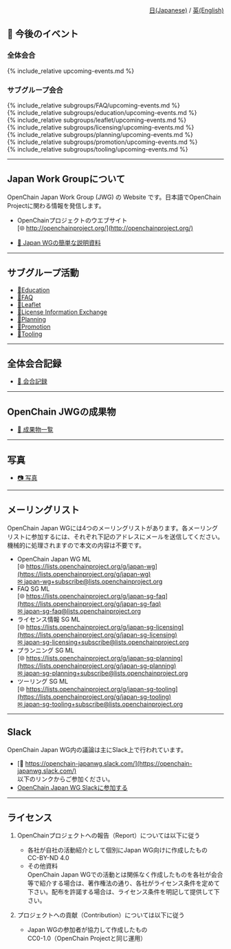 <div style="text-align: right; position: -webkit-sticky; position: sticky; top: 10px;">
  <a href="index.html">日(Japanese)</a> / <a href="index_en.html">英(English)</a>
</div>

## &#x1f4c5; 今後のイベント

### 全体会合  

{% include_relative upcoming-events.md %}  

### サブグループ会合  

{% include_relative subgroups/FAQ/upcoming-events.md %}  
{% include_relative subgroups/education/upcoming-events.md %}  
{% include_relative subgroups/leaflet/upcoming-events.md %}  
{% include_relative subgroups/licensing/upcoming-events.md %}  
{% include_relative subgroups/planning/upcoming-events.md %}  
{% include_relative subgroups/promotion/upcoming-events.md %}  
{% include_relative subgroups/tooling/upcoming-events.md %}

---

## Japan Work Groupについて

OpenChain Japan Work Group (JWG) の Website です。日本語でOpenChain Projectに関わる情報を発信します。

- OpenChainプロジェクトのウエブサイト  
[&#x1f310; http://openchainproject.org/](http://openchainproject.org/)

- [&#x1F4D6; Japan WGの簡単な説明資料](https://github.com/OpenChain-Project/Onboarding-JWG/blob/master/About_Japan-wg/About_JapanWG.md)  

---

## サブグループ活動

- [&#x1f4c2;Education](subgroups/education/)  
- [&#x1f4c2;FAQ](subgroups/FAQ/)  
- [&#x1f4c2;Leaflet](subgroups/leaflet/)  
- [&#x1f4c2;License Information Exchange](subgroups/licensing/)  
- [&#x1f4c2;Planning](subgroups/planning/)  
- [&#x1f4c2;Promotion](subgroups/promotion/)  
- [&#x1f4c2;Tooling](subgroups/tooling/)  

---

## 全体会合記録

- [&#x1f4c2; 会合記録](meeting-minutes.html)  

---


## OpenChain JWGの成果物

- [&#x1f4c2; 成果物一覧](outcomes.html)  

---

## 写真

- [&#x1f4f7; 写真](https://lists.openchainproject.org/g/japan-wg/album?id=241538)  

---

## メーリングリスト

OpenChain Japan WGには4つのメーリングリストがあります。各メーリングリストに参加するには、それぞれ下記のアドレスにメールを送信してください。機械的に処理されますので本文の内容は不要です。

- OpenChain Japan WG ML  
[&#x1f310; https://lists.openchainproject.org/g/japan-wg](https://lists.openchainproject.org/g/japan-wg)  
[&#x2709; japan-wg+subscribe@lists.openchainproject.org](mailto:japan-wg+subscribe@lists.openchainproject.org)  
- FAQ SG ML  
[&#x1f310; https://lists.openchainproject.org/g/japan-sg-faq](https://lists.openchainproject.org/g/japan-sg-faq)  
[&#x2709; japan-sg-faq@lists.openchainproject.org](mailto:japan-sg-faq@lists.openchainproject.org)  
- ライセンス情報 SG ML  
[&#x1f310; https://lists.openchainproject.org/g/japan-sg-licensing](https://lists.openchainproject.org/g/japan-sg-licensing)  
[&#x2709; japan-sg-licensing+subscribe@lists.openchainproject.org](mailto:japan-sg-licensing+subscribe@lists.openchainproject.org)  
- プランニング SG ML  
[&#x1f310; https://lists.openchainproject.org/g/japan-sg-planning](https://lists.openchainproject.org/g/japan-sg-planning)  
[&#x2709; japan-sg-planning+subscribe@lists.openchainproject.org](mailto:japan-sg-planning+subscribe@lists.openchainproject.org)
- ツーリング SG ML  
[&#x1f310; https://lists.openchainproject.org/g/japan-sg-tooling](https://lists.openchainproject.org/g/japan-sg-tooling)  
[&#x2709; japan-sg-tooling+subscribe@lists.openchainproject.org](mailto:japan-sg-tooling+subscribe@lists.openchainproject.org)

---

## Slack

OpenChain Japan WG内の議論は主にSlack上で行われています。  
- [&#x1F4AC; https://openchain-japanwg.slack.com/](https://openchain-japanwg.slack.com/)  
以下のリンクからご参加ください。
- [OpenChain Japan WG Slackに参加する](https://join.slack.com/t/openchain-japanwg/shared_invite/zt-ijsyy1z4-NQj9Fty9BSNLL3d1YyNkfQ)  

---

## ライセンス

1. OpenChainプロジェクトへの報告（Report）については以下に従う  
   - 各社が自社の活動紹介として個別にJapan WG向けに作成したもの  
   CC-BY-ND 4.0
   - その他資料  
   OpenChain Japan WGでの活動とは関係なく作成したものを各社が会合等で紹介する場合は、著作権法の通り、各社がライセンス条件を定めて下さい。配布を許諾する場合は、ライセンス条件を明記して提供して下さい。

1. プロジェクトへの貢献（Contribution）については以下に従う  
   - Japan WGの参加者が協力して作成したもの  
   CC0-1.0（OpenChain Projectと同じ運用）
